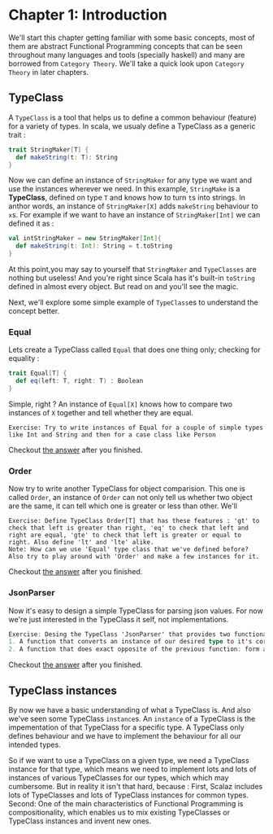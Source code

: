 # Chapter 1: Introduction
We'll start this chapter getting familiar with some basic concepts, most of them are abstract Functional Programming concepts that can be seen throughout many languages and tools (specially haskell) and many are borrowed from `Category Theory`. We'll take a quick look upon `Category Theory` in later chapters.

## TypeClass
A `TypeClass` is a tool that helps us to define a common behaviour (feature) for a variety of types. In scala, we usualy define a TypeClass as a generic trait :
```SCALA
trait StringMaker[T] {
  def makeString(t: T): String
}
```
Now we can define an instance of `StringMaker` for any type we want and use the instances wherever we need.
In this example, `StringMake` is a __TypeClass__, defined on type `T` and knows how to turn `t`s into strings. In anthor words, an instance of `StringMaker[X]` adds `makeString` behaviour to `x`s.
For example if we want to have an instance of `StringMaker[Int]` we can defined it as :
```SCALA
val intStringMaker = new StringMaker[Int]{ 
  def makeString(t: Int): String = t.toString 
} 
```
At this point,you may say to yourself that `StringMaker` and `TypeClasses` are nothing but useless! And you're right since Scala has it's built-in `toString` defined in almost every object. But read on and you'll see the magic.

Next, we'll explore some simple example of `TypeClass`es to understand the concept better.

### Equal
Lets create a TypeClass called `Equal` that does one thing only; checking for equality :
```SCALA
trait Equal[T] {
  def eq(left: T, right: T) : Boolean
}
```
Simple, right ? An instance of `Equal[X]` knows how to compare two instances of `X` together and tell whether they are equal.
```
Exercise: Try to write instances of Equal for a couple of simple types like Int and String and then for a case class like Person
```
Checkout [the answer](samples/src/main/scala/samples/ch01/Equal.scala) after you finished.

### Order
Now try to write another TypeClass for object comparision. This one is called `Order`, an instance of `Order` can not only tell us whether two object are the same, it can tell which one is greater or less than other. We'll 
```
Exercise: Define TypeClass Order[T] that has these features : 'gt' to check that left is greater than right, 'eq' to check that left and right are equal, 'gte' to check that left is greater or equal to right. Also define 'lt' and 'lte' alike.
Note: How can we use 'Equal' type class that we've defined before?
Also try to play around with 'Order' and make a few instances for it.
```
Checkout [the answer](samples/src/main/scala/samples/ch01/Order.scala) after you finished.

### JsonParser
Now it's easy to design a simple TypeClass for parsing json values. For now we're just interested in the TypeClass it self, not implementations.
```SCALA
Exercise: Desing the TypeClass 'JsonParser' that provides two functionalities: 
1. A function that converts an instance of our desired type to it's corresponding json value (output type would be String)
2. A function that does exact opposite of the previous function: form a String to our desired type
```
Checkout [the answer](samples/src/main/scala/samples/ch01/JsonParser.scala) after you finished.

## TypeClass instances
By now we have a basic understanding of what a TypeClass is. And also we've seen some TypeClass `instance`s. An `instance` of a TypeClass is the impementation of that TypeClass for a specific type. A TypeClass only defines behaviour and we have to implement the behaviour for all our intended types. 

So if we want to use a TypeClass on a given type, we need a TypeClass instance for that type, which means we need to implement lots and lots of instances of various TypeClasses for our types, which which may cumbersome. But in reality it isn't that hard, because : First, Scalaz includes lots of TypeClasses and lots of TypeClass instances for common types. Second: One of the main characteristics of Functional Programming is compositionality, which enables us to mix existing TypeClasses or TypeClass instances and invent new ones.


